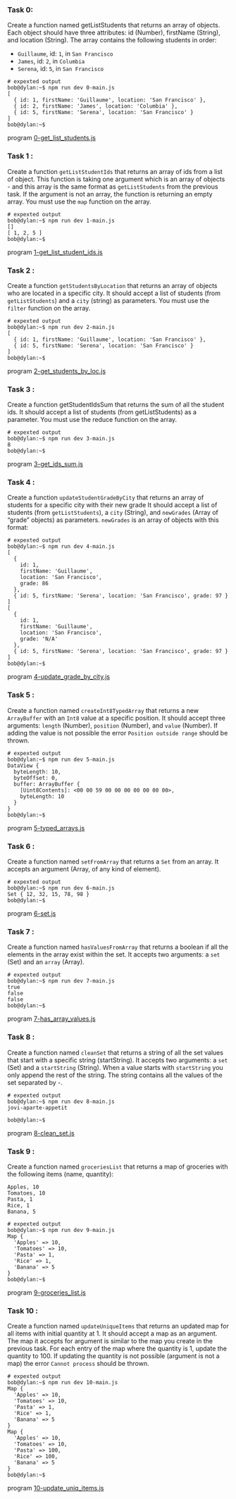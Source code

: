 ### Task 0:

Create a function named getListStudents that returns an array of objects.
Each object should have three attributes: id (Number), firstName (String), and location (String).
The array contains the following students in order:
* `Guillaume`, id: `1`, in `San Francisco`
* `James`, id: `2`, in `Columbia`
* `Serena`, id: `5`, in `San Francisco`

```
# expexted output
bob@dylan:~$ npm run dev 0-main.js 
[
  { id: 1, firstName: 'Guillaume', location: 'San Francisco' },
  { id: 2, firstName: 'James', location: 'Columbia' },
  { id: 5, firstName: 'Serena', location: 'San Francisco' }
]
bob@dylan:~$
```

program [0-get_list_students.js](https://github.com/Mylliah/holbertonschool-web_back_end/blob/main/ES6_data_manipulation/0-get_list_students.js)


### Task 1 :

Create a function `getListStudentIds` that returns an array of ids from a list of object.
This function is taking one argument which is an array of objects - and this array is the same format as `getListStudents` from the previous task.
If the argument is not an array, the function is returning an empty array.
You must use the `map` function on the array.

```
# expexted output
bob@dylan:~$ npm run dev 1-main.js 
[]
[ 1, 2, 5 ]
bob@dylan:~$
```

program [1-get_list_student_ids.js](https://github.com/Mylliah/holbertonschool-web_back_end/blob/main/ES6_data_manipulation/1-get_list_student_ids.js)


### Task 2 :

Create a function `getStudentsByLocation` that returns an array of objects who are located in a specific city.
It should accept a list of students (from `getListStudents`) and a `city` (string) as parameters.
You must use the `filter` function on the array.

```
# expexted output
bob@dylan:~$ npm run dev 2-main.js 
[
  { id: 1, firstName: 'Guillaume', location: 'San Francisco' },
  { id: 5, firstName: 'Serena', location: 'San Francisco' }
]
bob@dylan:~$ 
```

program [2-get_students_by_loc.js](https://github.com/Mylliah/holbertonschool-web_back_end/blob/main/ES6_data_manipulation/2-get_students_by_loc.js)


### Task 3 :

Create a function getStudentIdsSum that returns the sum of all the student ids.
It should accept a list of students (from getListStudents) as a parameter.
You must use the reduce function on the array.

```
# expexted output
bob@dylan:~$ npm run dev 3-main.js 
8
bob@dylan:~$ 
```

program [3-get_ids_sum.js](https://github.com/Mylliah/holbertonschool-web_back_end/blob/main/ES6_data_manipulation/3-get_ids_sum.js)


### Task 4 :

Create a function `updateStudentGradeByCity` that returns an array of students for a specific city with their new grade
It should accept a list of students (from `getListStudents`), a `city` (String), and `newGrades` (Array of “grade” objects) as parameters.
`newGrades` is an array of objects with this format:

```
# expexted output
bob@dylan:~$ npm run dev 4-main.js 
[
  {
    id: 1,
    firstName: 'Guillaume',
    location: 'San Francisco',
    grade: 86
  },
  { id: 5, firstName: 'Serena', location: 'San Francisco', grade: 97 }
]
[
  {
    id: 1,
    firstName: 'Guillaume',
    location: 'San Francisco',
    grade: 'N/A'
  },
  { id: 5, firstName: 'Serena', location: 'San Francisco', grade: 97 }
]
bob@dylan:~$
```

program [4-update_grade_by_city.js](https://github.com/Mylliah/holbertonschool-web_back_end/blob/main/ES6_data_manipulation/4-update_grade_by_city.js)


### Task 5 :

Create a function named `createInt8TypedArray` that returns a new `ArrayBuffer` with an `Int8` value at a specific position.
It should accept three arguments: `length` (Number), `position` (Number), and `value` (Number).
If adding the value is not possible the error `Position outside range` should be thrown.

```
# expexted output
bob@dylan:~$ npm run dev 5-main.js 
DataView {
  byteLength: 10,
  byteOffset: 0,
  buffer: ArrayBuffer {
    [Uint8Contents]: <00 00 59 00 00 00 00 00 00 00>,
    byteLength: 10
  }
}
bob@dylan:~$
```

program [5-typed_arrays.js](https://github.com/Mylliah/holbertonschool-web_back_end/blob/main/ES6_data_manipulation/5-typed_arrays.js)


### Task 6 :

Create a function named `setFromArray` that returns a `Set` from an array.
It accepts an argument (Array, of any kind of element).

```
# expexted output
bob@dylan:~$ npm run dev 6-main.js 
Set { 12, 32, 15, 78, 98 }
bob@dylan:~$
```

program [6-set.js](https://github.com/Mylliah/holbertonschool-web_back_end/blob/main/ES6_data_manipulation/6-set.js)


### Task 7 :

Create a function named `hasValuesFromArray` that returns a boolean if all the elements in the array exist within the set.
It accepts two arguments: a `set` (Set) and an `array` (Array).

```
# expexted output
bob@dylan:~$ npm run dev 7-main.js 
true
false
false
bob@dylan:~$
```

program [7-has_array_values.js](https://github.com/Mylliah/holbertonschool-web_back_end/blob/main/ES6_data_manipulation/7-has_array_values.js)


### Task 8 :

Create a function named `cleanSet` that returns a string of all the set values that start with a specific string (startString).
It accepts two arguments: a `set` (Set) and a `startString` (String).
When a value starts with `startString` you only append the rest of the string. The string contains all the values of the set separated by -.

```
# expexted output
bob@dylan:~$ npm run dev 8-main.js 
jovi-aparte-appetit

bob@dylan:~$
```

program [8-clean_set.js](https://github.com/Mylliah/holbertonschool-web_back_end/blob/main/ES6_data_manipulation/8-clean_set.js)


### Task 9 :

Create a function named `groceriesList` that returns a map of groceries with the following items (name, quantity):

```
Apples, 10
Tomatoes, 10
Pasta, 1
Rice, 1
Banana, 5
```

```
# expexted output
bob@dylan:~$ npm run dev 9-main.js 
Map {
  'Apples' => 10,
  'Tomatoes' => 10,
  'Pasta' => 1,
  'Rice' => 1,
  'Banana' => 5
}
bob@dylan:~$
```

program [9-groceries_list.js](https://github.com/Mylliah/holbertonschool-web_back_end/blob/main/ES6_data_manipulation/9-groceries_list.js)


### Task 10 :

Create a function named `updateUniqueItems` that returns an updated map for all items with initial quantity at 1.
It should accept a map as an argument. The map it accepts for argument is similar to the map you create in the previous task.
For each entry of the map where the quantity is 1, update the quantity to 100. If updating the quantity is not possible (argument is not a map) the error `Cannot process` should be thrown.

```
# expexted output
bob@dylan:~$ npm run dev 10-main.js 
Map {
  'Apples' => 10,
  'Tomatoes' => 10,
  'Pasta' => 1,
  'Rice' => 1,
  'Banana' => 5
}
Map {
  'Apples' => 10,
  'Tomatoes' => 10,
  'Pasta' => 100,
  'Rice' => 100,
  'Banana' => 5
}
bob@dylan:~$ 
```

program [10-update_uniq_items.js](https://github.com/Mylliah/holbertonschool-web_back_end/blob/main/ES6_data_manipulation/10-update_uniq_items.js)

